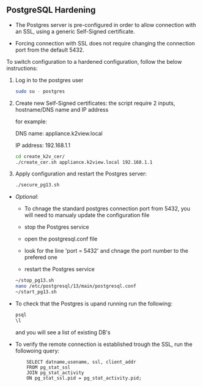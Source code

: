 ## PostgreSQL Hardening

* The Postgres server is pre-configured in order to allow connection with an SSL, using a generic Self-Signed certificate.

* Forcing connection with SSL does not require changing the connection port from the default 5432.

To switch configuration to a hardened configuration, follow the below instructions:

1. Log in to the postgres user

    ~~~bash
    sudo su - postgres
    ~~~

2. Create new Self-Signed certificates:
    the script require 2 inputs, hostname/DNS name and IP address

    for example:

	 DNS name: appliance.k2view.local 

	 IP address: 192.168.1.1

    ~~~bash
    cd create_k2v_cer/
    ./create_cer.sh appliance.k2view.local 192.168.1.1
    ~~~
3. Apply configuration and restart the Postgres server:
   
   ~~~bash
   ./secure_pg13.sh
   ~~~
	
* *Optional*:

	* To chnage the standard postgres connection port from 5432, you will need to manualy update the configuration file
	
	* stop the Postgres service
	
	* open the postgresql.conf file

	* look for the line 'port = 5432' and chnage the port number to the prefered one

	* restart the Postgres service

	~~~bash
	~/stop_pg13.sh
	nano /etc/postgresql/13/main/postgresql.conf
	~/start_pg13.sh
	~~~
	

* To check that the Postgres is upand running run the following:
	~~~bash
	psql
	\l
	~~~

	and you will see a list of existing DB's

* To verify the remote connection is established trough the SSL, run the followoing query:
	~~~
		SELECT datname,usename, ssl, client_addr 
		FROM pg_stat_ssl
		JOIN pg_stat_activity
		ON pg_stat_ssl.pid = pg_stat_activity.pid;
	~~~

